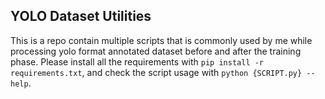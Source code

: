 ## YOLO Dataset Utilities
This is a repo contain multiple scripts that is commonly used by me while processing yolo format annotated dataset before and after the training phase.
Please install all the requirements with `pip install -r requirements.txt`, and check the script usage with `python {SCRIPT.py} --help`.
